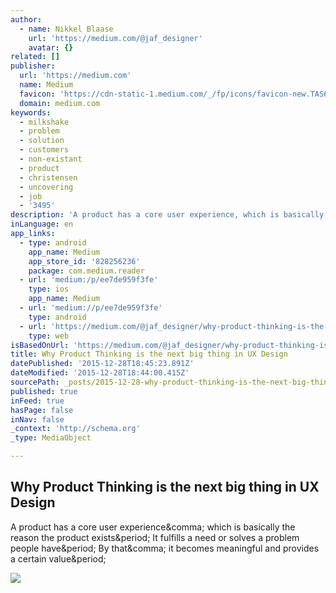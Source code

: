 ```yaml
---
author:
  - name: Nikkel Blaase
    url: 'https://medium.com/@jaf_designer'
    avatar: {}
related: []
publisher:
  url: 'https://medium.com'
  name: Medium
  favicon: 'https://cdn-static-1.medium.com/_/fp/icons/favicon-new.TAS6uQ-Y7kcKgi0xjcYHXw.ico'
  domain: medium.com
keywords:
  - milkshake
  - problem
  - solution
  - customers
  - non-existant
  - product
  - christensen
  - uncovering
  - job
  - '3495'
description: 'A product has a core user experience, which is basically the reason the product exists. It fulfills a need or solves a problem people have. By that, it becomes meaningful and provides a certain value.'
inLanguage: en
app_links:
  - type: android
    app_name: Medium
    app_store_id: '828256236'
    package: com.medium.reader
  - url: 'medium:/p/ee7de959f3fe'
    type: ios
    app_name: Medium
  - url: 'medium://p/ee7de959f3fe'
    type: android
  - url: 'https://medium.com/@jaf_designer/why-product-thinking-is-the-next-big-thing-in-ux-design-ee7de959f3fe'
    type: web
isBasedOnUrl: 'https://medium.com/@jaf_designer/why-product-thinking-is-the-next-big-thing-in-ux-design-ee7de959f3fe#.rarsxprb6'
title: Why Product Thinking is the next big thing in UX Design
datePublished: '2015-12-28T18:45:23.891Z'
dateModified: '2015-12-28T18:44:00.415Z'
sourcePath: _posts/2015-12-28-why-product-thinking-is-the-next-big-thing-in-ux-design.md
published: true
inFeed: true
hasPage: false
inNav: false
_context: 'http://schema.org'
_type: MediaObject

---
```

<article style=""><h1>Why Product Thinking is the next big thing in UX Design</h1><p>A product has a core user experience&amp;comma; which is basically the reason the product exists&amp;period; It fulfills a need or solves a problem people have&amp;period; By that&amp;comma; it becomes meaningful and provides a certain value&amp;period;</p><img src="https://cdn-images-1.medium.com/max/800/1*4b68ykk3H34KXVzqcHC3oA.png" /></article>